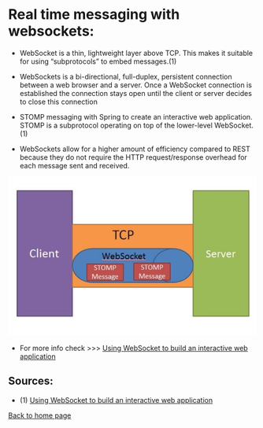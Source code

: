 # **Real time messaging with websockets:**

- WebSocket is a thin, lightweight layer above TCP. This makes it suitable for using “subprotocols” to embed messages.(1)

- WebSockets is a bi-directional, full-duplex, persistent connection between a web browser and a server. Once a WebSocket connection is established the connection stays open until the client or server decides to close this connection

- STOMP messaging with Spring to create an interactive web application. STOMP is a subprotocol operating on top of the lower-level WebSocket.(1)

- WebSockets allow for a higher amount of efficiency compared to REST because they do not require the HTTP request/response overhead for each message sent and received.

![websocket](./img/spring-boot-websocket-stomp-architecture.jpg)

- For more info check >>> [Using WebSocket to build an interactive web application](https://spring.io/guides/gs/messaging-stomp-websocket/)

## Sources:

- (1) [Using WebSocket to build an interactive web application](https://spring.io/guides/gs/messaging-stomp-websocket/)

[Back to home page](../README.md)

